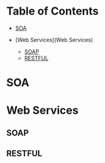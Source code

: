 # Table of Contents
- [SOA](SOA)

- [Web Services](Web Services)
  - [SOAP](#SOAP)
  - [RESTFUL](#RESTFUL)

# SOA


# Web Services

## SOAP



## RESTFUL
